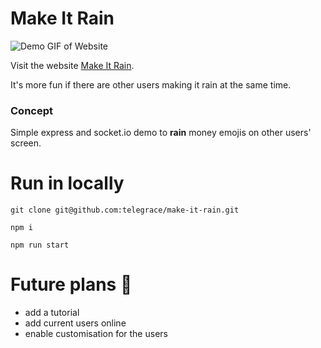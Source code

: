 # Make It Rain

![Demo GIF of Website](url "/client/assets/telegrace-make-it-rain.gif")

Visit the website [Make It Rain](https://make-it-rain.telegrace.repl.co/).

It's more fun if there are other users making it rain at the same time.

### Concept

Simple express and socket.io demo to **rain** money emojis on other users' screen.

# Run in locally

`git clone git@github.com:telegrace/make-it-rain.git`

`npm i`

`npm run start`

# Future plans 🚀

- add a tutorial
- add current users online
- enable customisation for the users
